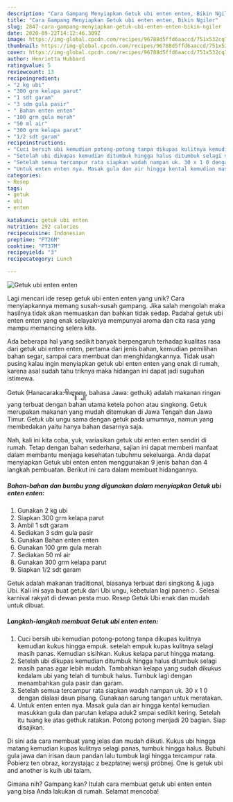 ```yaml
---
description: "Cara Gampang Menyiapkan Getuk ubi enten enten, Bikin Ngiler"
title: "Cara Gampang Menyiapkan Getuk ubi enten enten, Bikin Ngiler"
slug: 2847-cara-gampang-menyiapkan-getuk-ubi-enten-enten-bikin-ngiler
date: 2020-09-22T14:12:46.309Z
image: https://img-global.cpcdn.com/recipes/96788d5ffd6aaccd/751x532cq70/getuk-ubi-enten-enten-foto-resep-utama.jpg
thumbnail: https://img-global.cpcdn.com/recipes/96788d5ffd6aaccd/751x532cq70/getuk-ubi-enten-enten-foto-resep-utama.jpg
cover: https://img-global.cpcdn.com/recipes/96788d5ffd6aaccd/751x532cq70/getuk-ubi-enten-enten-foto-resep-utama.jpg
author: Henrietta Hubbard
ratingvalue: 5
reviewcount: 13
recipeingredient:
- "2 kg ubi"
- "300 grm kelapa parut"
- "1 sdt garam"
- "3 sdm gula pasir"
- " Bahan enten enten"
- "100 grm gula merah"
- "50 ml air"
- "300 grm kelapa parut"
- "1/2 sdt garam"
recipeinstructions:
- "Cuci bersih ubi kemudian potong-potong tanpa dikupas kulitnya kemudian kukus hingga empuk. setelah empuk kupas kulitnya selagi masih panas. Kemudian sisihkan. Kukus kelapa parut hingga matang."
- "Setelah ubi dikupas kemudian ditumbuk hingga halus ditumbuk selagi masih panas agar lebih mudah. Tambahkan kelapa yang sudah dikukus kedalam ubi yang telah di tumbuk halus. Tumbuk lagi dengan menambahkan gula pasir dan garam."
- "Setelah semua tercampur rata siapkan wadah nampan uk. 30 x 1 0 dengan dialasi daun pisang. Gunakaan sarung tangan untuk meratakan."
- "Untuk enten enten nya. Masak gula dan air hingga kental kemudian masukkan gula dan parutan kelapa aduk2 smpai sedikit kering. Setelah itu tuang ke atas gethuk ratakan. Potong potong menjadi 20 bagian. Siap disajikan."
categories:
- Resep
tags:
- getuk
- ubi
- enten

katakunci: getuk ubi enten 
nutrition: 292 calories
recipecuisine: Indonesian
preptime: "PT26M"
cooktime: "PT37M"
recipeyield: "3"
recipecategory: Lunch

---
```



![Getuk ubi enten enten](https://img-global.cpcdn.com/recipes/96788d5ffd6aaccd/751x532cq70/getuk-ubi-enten-enten-foto-resep-utama.jpg)

Lagi mencari ide resep getuk ubi enten enten yang unik? Cara menyiapkannya memang susah-susah gampang. Jika salah mengolah maka hasilnya tidak akan memuaskan dan bahkan tidak sedap. Padahal getuk ubi enten enten yang enak selayaknya mempunyai aroma dan cita rasa yang mampu memancing selera kita.

Ada beberapa hal yang sedikit banyak berpengaruh terhadap kualitas rasa dari getuk ubi enten enten, pertama dari jenis bahan, kemudian pemilihan bahan segar, sampai cara membuat dan menghidangkannya. Tidak usah pusing kalau ingin menyiapkan getuk ubi enten enten yang enak di rumah, karena asal sudah tahu triknya maka hidangan ini dapat jadi suguhan istimewa.

Getuk (Hanacaraka:ꦒꦼꦛꦸꦏ꧀, bahasa Jawa: gethuk) adalah makanan ringan yang terbuat dengan bahan utama ketela pohon atau singkong. Getuk merupakan makanan yang mudah ditemukan di Jawa Tengah dan Jawa Timur. Getuk ubi ungu sama dengan getuk pada umumnya, namun yang membedakan yaitu hanya bahan dasarnya saja.


Nah, kali ini kita coba, yuk, variasikan getuk ubi enten enten sendiri di rumah. Tetap dengan bahan sederhana, sajian ini dapat memberi manfaat dalam membantu menjaga kesehatan tubuhmu sekeluarga. Anda dapat menyiapkan Getuk ubi enten enten menggunakan 9 jenis bahan dan 4 langkah pembuatan. Berikut ini cara dalam membuat hidangannya.

<!--inarticleads1-->

##### Bahan-bahan dan bumbu yang digunakan dalam menyiapkan Getuk ubi enten enten:

1. Gunakan 2 kg ubi
1. Siapkan 300 grm kelapa parut
1. Ambil 1 sdt garam
1. Sediakan 3 sdm gula pasir
1. Gunakan  Bahan enten enten
1. Gunakan 100 grm gula merah
1. Sediakan 50 ml air
1. Gunakan 300 grm kelapa parut
1. Siapkan 1/2 sdt garam


Getuk adalah makanan traditional, biasanya terbuat dari singkong &amp; juga Ubi. Kali ini saya buat getuk dari Ubi ungu, kebetulan lagi panen☺. Selesai karnival rakyat di dewan pesta muo. Resep Getuk Ubi enak dan mudah untuk dibuat. 

<!--inarticleads2-->

##### Langkah-langkah membuat Getuk ubi enten enten:

1. Cuci bersih ubi kemudian potong-potong tanpa dikupas kulitnya kemudian kukus hingga empuk. setelah empuk kupas kulitnya selagi masih panas. Kemudian sisihkan. Kukus kelapa parut hingga matang.
1. Setelah ubi dikupas kemudian ditumbuk hingga halus ditumbuk selagi masih panas agar lebih mudah. Tambahkan kelapa yang sudah dikukus kedalam ubi yang telah di tumbuk halus. Tumbuk lagi dengan menambahkan gula pasir dan garam.
1. Setelah semua tercampur rata siapkan wadah nampan uk. 30 x 1 0 dengan dialasi daun pisang. Gunakaan sarung tangan untuk meratakan.
1. Untuk enten enten nya. Masak gula dan air hingga kental kemudian masukkan gula dan parutan kelapa aduk2 smpai sedikit kering. Setelah itu tuang ke atas gethuk ratakan. Potong potong menjadi 20 bagian. Siap disajikan.


Di sini ada cara membuat yang jelas dan mudah diikuti. Kukus ubi hingga matang kemudian kupas kulitnya selagi panas, tumbuk hingga halus. Bubuhi gula jawa dan irisan daun pandan lalu tumbuk lagi hingga tercampur rata. Pobierz ten obraz, korzystając z bezpłatnej wersji próbnej. One is getuk ubi and another is kuih ubi talam. 

Gimana nih? Gampang kan? Itulah cara membuat getuk ubi enten enten yang bisa Anda lakukan di rumah. Selamat mencoba!
